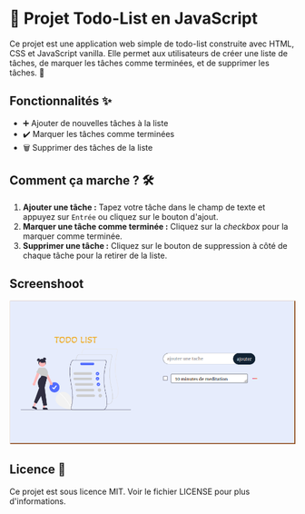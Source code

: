 # 📝 Projet Todo-List en JavaScript

Ce projet est une application web simple de todo-list construite avec HTML, CSS et JavaScript vanilla. Elle permet aux utilisateurs de créer une liste de tâches, de marquer les tâches comme terminées, et de supprimer les tâches. 🚀

## Fonctionnalités ✨

- ➕ Ajouter de nouvelles tâches à la liste
- ✔️ Marquer les tâches comme terminées
- 🗑 Supprimer des tâches de la liste

## Comment ça marche ? 🛠

1. **Ajouter une tâche :** Tapez votre tâche dans le champ de texte et appuyez sur `Entrée` ou cliquez sur le bouton d'ajout.
2. **Marquer une tâche comme terminée :** Cliquez sur la *checkbox* pour la marquer comme terminée.
3. **Supprimer une tâche :** Cliquez sur le bouton de suppression à côté de chaque tâche pour la retirer de la liste.

## Screenshoot
![TodoList](https://github.com/alaminedione/Collection-de-Projets-JavaScript/blob/main/todo-list/TodoList.png)

## Licence 📄
Ce projet est sous licence MIT. Voir le fichier LICENSE pour plus d'informations.

